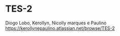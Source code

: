 # TES-2
Diogo Lobo, Kerollyn, Nicolly marques e Paulino
https://kerollynepaulino.atlassian.net/browse/TES-2
